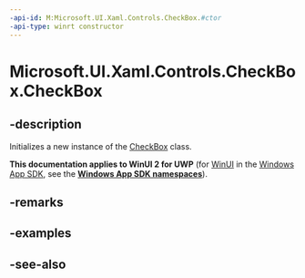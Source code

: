 ```yaml
---
-api-id: M:Microsoft.UI.Xaml.Controls.CheckBox.#ctor
-api-type: winrt constructor
---
```


<!-- Method syntax
public CheckBox()
-->

# Microsoft.UI.Xaml.Controls.CheckBox.CheckBox

## -description
Initializes a new instance of the [CheckBox](checkbox.md) class.

**This documentation applies to WinUI 2 for UWP** (for [WinUI](/windows/apps/winui/winui3/) in the [Windows App SDK](/windows/apps/windows-app-sdk/), see the **[Windows App SDK namespaces](/windows/windows-app-sdk/api/winrt/)**).

## -remarks

## -examples

## -see-also
